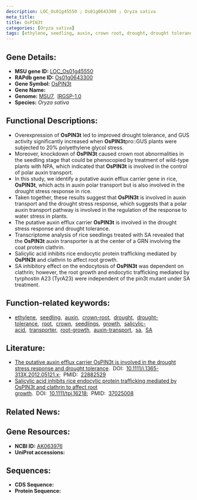 ```yaml
---
description: LOC_Os01g45550 ; Os01g0643300 ; Oryza sativa
meta_title:
title: OsPIN3t
categories: [Oryza sativa]
tags: [ethylene, seedling, auxin, crown root, drought, drought tolerance, root, crown, seedlings, growth, salicylic acid, transporter, root growth, auxin transport, sa, SA,  sa ]
---
```


## Gene Details:
- **MSU gene ID:** [LOC_Os01g45550](http://rice.uga.edu/cgi-bin/ORF_infopage.cgi?orf=LOC_Os01g45550)  
- **RAPdb gene ID:** [Os01g0643300](https://rapdb.dna.affrc.go.jp/locus/?name=Os01g0643300)  
- **Gene Symbol:** <u>OsPIN3t</u>
- **Gene Name:**
- **Genome:**  [MSU7](http://rice.uga.edu/),&nbsp;&nbsp;[IRGSP-1.0](https://rapdb.dna.affrc.go.jp/download/irgsp1.html)
- **Species:** *Oryza sativa*

## Functional Descriptions:
   - Overexpression of **OsPIN3t** led to improved drought tolerance, and GUS activity significantly increased when **OsPIN3t**pro::GUS plants were subjected to 20% polyethylene glycol stress.
   - Moreover, knockdown of **OsPIN3t** caused crown root abnormalities in the seedling stage that could be phenocopied by treatment of wild-type plants with NPA, which indicated that **OsPIN3t** is involved in the control of polar auxin transport.
   - In this study, we identify a putative auxin efflux carrier gene in rice, **OsPIN3t**, which acts in auxin polar transport but is also involved in the drought stress response in rice.
   - Taken together, these results suggest that **OsPIN3t** is involved in auxin transport and the drought stress response, which suggests that a polar auxin transport pathway is involved in the regulation of the response to water stress in plants.
   - The putative auxin efflux carrier **OsPIN3t** is involved in the drought stress response and drought tolerance.
   - Transcriptome analysis of rice seedlings treated with SA revealed that the **OsPIN3t** auxin transporter is at the center of a GRN involving the coat protein clathrin.
   - Salicylic acid inhibits rice endocytic protein trafficking mediated by **OsPIN3t** and clathrin to affect root growth.
   - SA inhibitory effect on the endocytosis of **OsPIN3t** was dependent on clathrin; however, the root growth and endocytic trafficking mediated by tyrphostin A23 (TyrA23) were independent of the pin3t mutant under SA treatment.

## Function-related keywords:
   - [ethylene](/tags/ethylene/),&nbsp;&nbsp;[seedling](/tags/seedling/),&nbsp;&nbsp;[auxin](/tags/auxin/),&nbsp;&nbsp;[crown-root](/tags/crown-root/),&nbsp;&nbsp;[drought](/tags/drought/),&nbsp;&nbsp;[drought-tolerance](/tags/drought-tolerance/),&nbsp;&nbsp;[root](/tags/root/),&nbsp;&nbsp;[crown](/tags/crown/),&nbsp;&nbsp;[seedlings](/tags/seedlings/),&nbsp;&nbsp;[growth](/tags/growth/),&nbsp;&nbsp;[salicylic-acid](/tags/salicylic-acid/),&nbsp;&nbsp;[transporter](/tags/transporter/),&nbsp;&nbsp;[root-growth](/tags/root-growth/),&nbsp;&nbsp;[auxin-transport](/tags/auxin-transport/),&nbsp;&nbsp;[sa](/tags/sa/),&nbsp;&nbsp;[SA](/tags/SA/)

## Literature:
   - [The putative auxin efflux carrier OsPIN3t is involved in the drought stress response and drought tolerance](https://www.doi.org/10.1111/j.1365-313X.2012.05121.x).&nbsp;&nbsp;DOI:&nbsp;&nbsp;[10.1111/j.1365-313X.2012.05121.x](https://www.doi.org/10.1111/j.1365-313X.2012.05121.x);&nbsp;&nbsp;PMID:&nbsp;&nbsp;[22882529](https://pubmed.ncbi.nlm.nih.gov/22882529/)
   - [Salicylic acid inhibits rice endocytic protein trafficking mediated by OsPIN3t and clathrin to affect root growth](https://www.doi.org/10.1111/tpj.16218).&nbsp;&nbsp;DOI:&nbsp;&nbsp;[10.1111/tpj.16218](https://www.doi.org/10.1111/tpj.16218);&nbsp;&nbsp;PMID:&nbsp;&nbsp;[37025008](https://pubmed.ncbi.nlm.nih.gov/37025008/)

## Related News:

## Gene Resources:
- **NCBI ID:**  [AK063976](http://www.ncbi.nlm.nih.gov/nuccore/AK063976)
- **UniProt accessions:** [](https://www.uniprot.org/uniprotkb//entry)

## Sequences:
- **CDS Sequence:**
- **Protein Sequence:**
